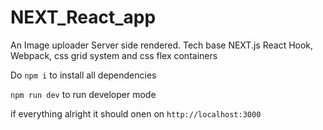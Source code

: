 # NEXT_React_app

An Image uploader Server side rendered. Tech base NEXT.js React Hook, Webpack, css grid system and css flex containers

Do `npm i` to install all dependencies 

`npm run dev` to run developer mode

if everything alright it should onen on `http://localhost:3000`
